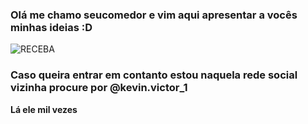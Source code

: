### Olá me chamo seucomedor e vim aqui apresentar a vocês minhas ideias :D 
![RECEBA](https://media.tenor.com/jRRGppDK3BEAAAAM/big-bang.gif)

### Caso queira entrar em contanto estou naquela rede social vizinha procure por @kevin.victor_1

**Lá ele mil vezes**

